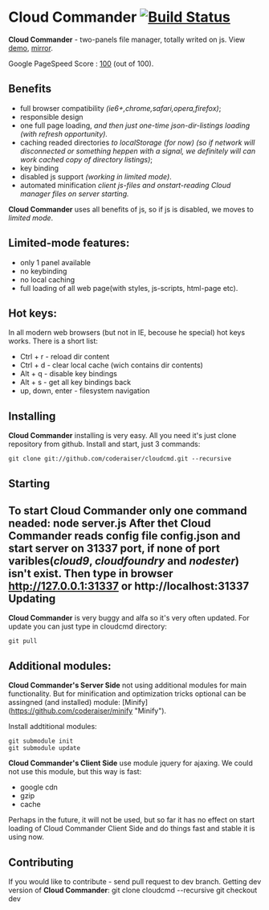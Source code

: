 Cloud Commander [![Build Status](https://secure.travis-ci.org/coderaiser/cloudcmd.png?branch=master)](http://travis-ci.org/coderaiser/cloudcmd)
=============== 
**Cloud Commander** - two-panels file manager, totally writed on js.
View [demo](http://demo-cloudcmd.cloudfoundry.com/ "demo"), [mirror](http://cloudcmd.nodester.com/ "mirror").

Google PageSpeed Score : [100](https://developers.google.com/speed/pagespeed/insights#url=http_3A_2F_2Fdemo-cloudcmd.cloudfoundry.com_2F&mobile=false "score") (out of 100).

Benefits
---------------
- full browser compatibility *(ie6+,chrome,safari,opera,firefox)*;
- responsible design
- one full page loading, *and then just one-time json-dir-listings loading
(with refresh opportunity).*
- caching readed directories *to localStorage (for now)
(so if network will disconnected or something heppen with a signal, we
definitely will can work cached copy of directory listings)*;
- key binding
- disabled js support *(working in limited mode)*.
- automated minification *client js-files and onstart-reading Cloud manager files on server starting.*

**Cloud Commander** uses all benefits of js, so if js is disabled,
we moves to *limited mode*.

Limited-mode features:
---------------
- only 1 panel available
- no keybinding
- no local caching
- full loading of all web page(with styles, js-scripts, html-page etc).

Hot keys:
---------------
In all modern web browsers (but not in IE, becouse he special) hot keys works.
There is a short list:
- Ctrl + r          - reload dir content
- Ctrl + d          - clear local cache (wich contains dir contents)
- Alt  + q          - disable key bindings
- Alt  + s          - get all key bindings back
- up, down, enter   - filesystem navigation

Installing
---------------
**Cloud Commander** installing is very easy. All you need it's just clone
repository from github. Install and start, just 3 commands:

    git clone git://github.com/coderaiser/cloudcmd.git --recursive

Starting
---------------
To start **Cloud Commander** only one command neaded:
    node server.js
After thet Cloud Commander reads config file **config.json** and start server
on 31337 port, if none of port varibles(*cloud9*, *cloudfoundry* and *nodester*)
isn't exist.
Then type in browser
    http://127.0.0.1:31337
or
    http://localhost:31337
Updating
---------------
**Cloud Commander** is very buggy and alfa so it's very often updated. For update
you can just type in cloudcmd directory:

    git pull

Additional modules:
---------------
**Cloud Commander's Server Side** not using additional modules for main functionality.
But for minification and optimization tricks optional can be
assingned (and installed) module: [Minify] (https://github.com/coderaiser/minify "Minify").

Install addtitional modules:

    git submodule init
    git submodule update
    
**Cloud Commander's Client Side** use module jquery for ajaxing.
We could not use this module, but this way is fast:
- google cdn
- gzip
- cache

Perhaps in the future, it will not be used, but so far it has no effect on
start loading of Cloud Commander Client Side and do things fast and stable
it is using now.

Contributing
---------------
If you would like to contribute - send pull request to dev branch.
Getting dev version of **Cloud Commander**:
    git clone cloudcmd --recursive
    git checkout dev